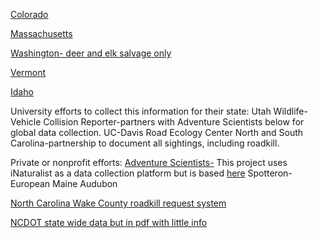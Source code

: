 [Colorado](https://www.codot.gov/programs/environmental/wildlife/data/annual-roadkill-reports)

[Massachusetts](https://www.linkinglandscapes.info/wildlife-roadkill-database.html)

[Washington- deer and elk salvage only](https://data.wa.gov/Natural-Resources-Environment/2016-2018-WDFW-Deer-and-Elk-Salvage-Permits/mcp7-tcwf)

[Vermont](https://catalog.data.gov/dataset/vt-vehicle-animal-collisions-2006)

[Idaho](https://idfg.idaho.gov/species/roadkill/list)

University efforts to collect this information for their state:
Utah Wildlife-Vehicle Collision Reporter-partners with Adventure Scientists below for global data collection.
UC-Davis Road Ecology Center
North and South Carolina-partnership to document all sightings, including roadkill.

Private or nonprofit efforts:
[Adventure Scientists-](https://www.inaturalist.org/projects/adventure-scientists-wildlife-connectivity-study) This project uses iNaturalist as a data collection platform but is based [here](https://www.adventurescientists.org/wildlife-connectivity.html)
Spotteron- European
Maine Audubon

[North Carolina Wake County roadkill request system](https://seeclickfix.com/wake-county/categories/roadkill?locale=en)

[NCDOT state wide data but in pdf with little info](https://connect.ncdot.gov/resources/safety/pages/crash-data.aspx#InplviewHasha89d7c7d-8a88-4e9f-b318-87dd3c100d2d=WebPartID%3D%7BA89D7C7D--8A88--4E9F--B318--87DD3C100D2D%7D)
